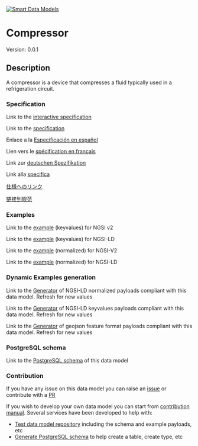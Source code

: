 [![Smart Data Models](https://smartdatamodels.org/wp-content/uploads/2022/01/SmartDataModels_logo.png "Logo")](https://smartdatamodels.org)
# Compressor
Version: 0.0.1

## Description 

A compressor is a device that compresses a fluid typically used in a refrigeration circuit.
### Specification

Link to the [interactive specification](https://swagger.lab.fiware.org/?url=https://smart-data-models.github.io/dataModel.S4BLDG/Compressor/swagger.yaml)

Link to the [specification](https://github.com/smart-data-models/dataModel.S4BLDG/blob/master/Compressor/doc/spec.md)

Enlace a la [Especificación en español](https://github.com/smart-data-models/dataModel.S4BLDG/blob/master/Compressor/doc/spec_ES.md)

Lien vers le [spécification en français](https://github.com/smart-data-models/dataModel.S4BLDG/blob/master/Compressor/doc/spec_FR.md)

Link zur [deutschen Spezifikation](https://github.com/smart-data-models/dataModel.S4BLDG/blob/master/Compressor/doc/spec_DE.md)

Link alla [specifica](https://github.com/smart-data-models/dataModel.S4BLDG/blob/master/Compressor/doc/spec_IT.md)

[仕様へのリンク](https://github.com/smart-data-models/dataModel.S4BLDG/blob/master/Compressor/doc/spec_JA.md)

[链接到规范](https://github.com/smart-data-models/dataModel.S4BLDG/blob/master/Compressor/doc/spec_ZH.md)
### Examples

Link to the [example](https://smart-data-models.github.io/dataModel.S4BLDG/Compressor/examples/example.json) (keyvalues) for NGSI v2

Link to the [example](https://smart-data-models.github.io/dataModel.S4BLDG/Compressor/examples/example.jsonld) (keyvalues) for NGSI-LD

Link to the [example](https://smart-data-models.github.io/dataModel.S4BLDG/Compressor/examples/example-normalized.json) (normalized) for NGSI-V2

Link to the [example](https://smart-data-models.github.io/dataModel.S4BLDG/Compressor/examples/example-normalized.jsonld) (normalized) for NGSI-LD
### Dynamic Examples generation

Link to the [Generator](https://smartdatamodels.org/extra/ngsi-ld_generator.php?schemaUrl=https://raw.githubusercontent.com/smart-data-models/dataModel.S4BLDG/master/Compressor/schema.json&email=info@smartdatamodels.org) of NGSI-LD normalized payloads compliant with this data model. Refresh for new values

Link to the [Generator](https://smartdatamodels.org/extra/ngsi-ld_generator_keyvalues.php?schemaUrl=https://raw.githubusercontent.com/smart-data-models/dataModel.S4BLDG/master/Compressor/schema.json&email=info@smartdatamodels.org) of NGSI-LD keyvalues payloads compliant with this data model. Refresh for new values

Link to the [Generator](https://smartdatamodels.org/extra/geojson_features_generator.php?schemaUrl=https://raw.githubusercontent.com/smart-data-models/dataModel.S4BLDG/master/Compressor/schema.json&email=info@smartdatamodels.org) of geojson feature format payloads compliant with this data model. Refresh for new values
### PostgreSQL schema

Link to the [PostgreSQL schema](https://smart-data-models.github.io/dataModel.S4BLDG/Compressor/schema.sql) of this data model
### Contribution

 If you have any issue on this data model you can raise an [issue](https://github.com/smart-data-models/dataModel.S4BLDG/issues)  or contribute with a [PR](https://github.com/smart-data-models/dataModel.S4BLDG/pulls)

 If you wish to develop your own data model you can start from [contribution manual](https://bit.ly/contribution_manual). Several services have been developed to help with: 
 - [Test data model repository](https://smartdatamodels.org/index.php/data-models-contribution-api/) including the schema and example payloads, etc
 - [Generate PostgreSQL schema](https://smartdatamodels.org/index.php/sql-service/) to help create a table, create type, etc